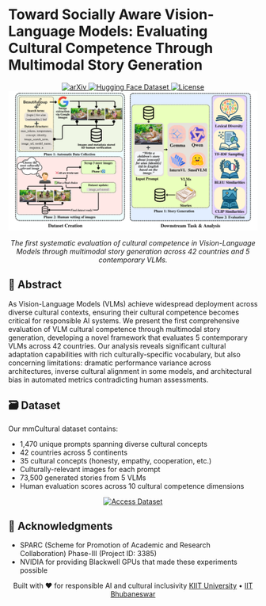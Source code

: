 # Toward Socially Aware Vision-Language Models: Evaluating Cultural Competence Through Multimodal Story Generation

<div align="center">
<!-- Badges -->
<a href="#arxiv-link-coming-soon">
    <img src="https://img.shields.io/badge/arXiv-Coming%20Soon-B31B1B?style=for-the-badge&logo=arxiv&logoColor=white" alt="arXiv">
</a>
<a href="https://huggingface.co/datasets/ArkaMukherjee/mmCultural">
    <img src="https://img.shields.io/badge/%F0%9F%A4%97%20Hugging%20Face-Dataset-yellow?style=for-the-badge" alt="Hugging Face Dataset">
</a>
<a href="#license">
    <img src="https://img.shields.io/badge/License-MIT-green?style=for-the-badge" alt="License">
</a>
<!-- Visual Abstract or Key Figure -->
  
<img src="assets/framework_overview.png" alt="Framework Overview" width="800px">
  <p><em>The first systematic evaluation of cultural competence in Vision-Language Models through multimodal story generation across 42 countries and 5 contemporary VLMs.</em></p>
</div>

## 🎯 Abstract

As Vision-Language Models (VLMs) achieve widespread deployment across diverse cultural contexts, ensuring their cultural competence becomes critical for responsible AI systems. We present the first comprehensive evaluation of VLM cultural competence through multimodal story generation, developing a novel framework that evaluates 5 contemporary VLMs across 42 countries.
Our analysis reveals significant cultural adaptation capabilities with rich culturally-specific vocabulary, but also concerning limitations: dramatic performance variance across architectures, inverse cultural alignment in some models, and architectural bias in automated metrics contradicting human assessments.

## 🗃️ Dataset
Our mmCultural dataset contains:

- 1,470 unique prompts spanning diverse cultural concepts
- 42 countries across 5 continents
- 35 cultural concepts (honesty, empathy, cooperation, etc.)
- Culturally-relevant images for each prompt
- 73,500 generated stories from 5 VLMs
- Human evaluation scores across 10 cultural competence dimensions

<div align="center">
<a href="https://huggingface.co/datasets/ArkaMukherjee/mmCultural">
    <img src="https://img.shields.io/badge/🤗%20Access%20Dataset-mmCultural-yellow?style=for-the-badge&logo=huggingface&logoColor=white" alt="Access Dataset">
</a>
</div>

## 🙏 Acknowledgments

- SPARC (Scheme for Promotion of Academic and Research Collaboration) Phase-III (Project ID: 3385)
- NVIDIA for providing Blackwell GPUs that made these experiments possible

<div align="center">
Built with ❤️ for responsible AI and cultural inclusivity
<a href="https://kiit.ac.in/">KIIT University</a> • <a href="https://www.iitbbs.ac.in/">IIT Bhubaneswar</a>
</div>
